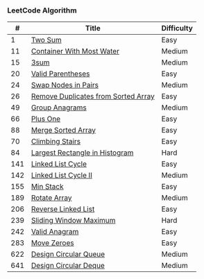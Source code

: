 ### LeetCode Algorithm

| #    | Title                                                        | Difficulty |
| ---- | ------------------------------------------------------------ | ---------- |
| 1    | [Two Sum](https://leetcode.com/problems/two-sum/)            | Easy       |
| 11   | [Container With Most Water](https://leetcode.com/problems/container-with-most-water/) | Medium     |
| 15   | [3sum](https://leetcode.com/problems/3sum/)                  | Medium     |
| 20   | [Valid Parentheses](https://leetcode.com/problems/valid-parentheses/) | Easy       |
| 24   | [Swap Nodes in Pairs](https://leetcode.com/problems/swap-nodes-in-pairs/) | Medium       |
| 26   | [Remove Duplicates from Sorted Array](https://leetcode.com/problems/remove-duplicates-from-sorted-array/) | Easy       |
| 49   | [Group Anagrams](https://leetcode.com/problems/group-anagrams/) | Medium       |
| 66   | [Plus One](https://leetcode.com/problems/rplus-one/) | Easy       |
| 88   | [Merge Sorted Array](https://leetcode.com/problems/merge-sorted-array/) | Easy       |
| 70   | [Climbing Stairs](https://leetcode.com/problems/climbing-stairs/) | Easy       |
| 84   | [Largest Rectangle in Histogram](https://leetcode.com/problems/largest-rectangle-in-histogram/) | Hard       |
| 141  | [Linked List Cycle](https://leetcode.com/problems/linked-list-cycle/) | Easy       |
| 142  | [Linked List Cycle II](https://leetcode.com/problems/linked-list-cycle-ii/) | Medium       |
| 155  | [Min Stack](https://leetcode.com/problems/min-stack/) | Easy       |
| 189  | [Rotate Array](https://leetcode.com/problems/rotate-array/) | Medium       |
| 206  | [Reverse Linked List](https://leetcode.com/problems/reverse-linked-list/) | Easy       |
| 239  | [Sliding Window Maximum](https://leetcode.com/problems/sliding-window-maximum/) | Hard       |
| 242  | [Valid Anagram](https://leetcode.com/problems/valid-anagram/) | Easy       |
| 283  | [Move Zeroes](https://leetcode.com/problems/move-zeroes/)    | Easy       |
| 622  | [Design Circular Queue](https://leetcode.com/problems/design-circular-queue/)    | Medium       |
| 641  | [Design Circular Deque](https://leetcode.com/problems/design-circular-deque/)    | Medium       |

